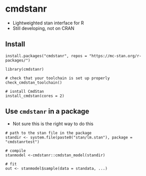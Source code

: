 # cmdstanr

* Lightweighted stan interface for R
* Still developing, not on CRAN

## Install

```
install.packages("cmdstanr", repos = "https://mc-stan.org/r-packages/")

library(cmdstanr)

# check that your toolchain is set up properly
check_cmdstan_toolchain()

# isntall CmdStan
install_cmdstan(cores = 2)
```

## Use `cmdstanr` in a package
* Not sure this is the right way to do this

```
# path to the stan file in the package
standir <- system.file(paste0("stan/lm.stan"), package = "cmdstanrtest")

# compile
stanmodel <-cmdstanr::cmdstan_model(standir)

# fit
out <- stanmodel$sample(data = standata, ...)

```
